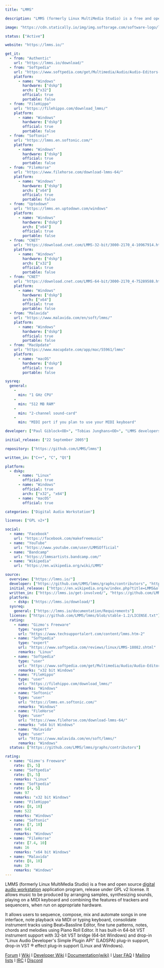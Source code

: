 ```yaml
---
title: "LMMS"

description: "LMMS (formerly Linux MultiMedia Studio) is a free and open source digital audio workstation (DAW) application program, release under GPL v2 license"

image: "https://cdn.statically.io/img/img.softorage.com/software-logo/lmms.png?h=64"

status: ["Active"]

website: "https://lmms.io/"

get_it:
  - from: "Authentic"
    url: "https://lmms.io/download/"
  - from: "Softpedia"
    url: "https://www.softpedia.com/get/Multimedia/Audio/Audio-Editors-Recorders/LMMS--Linux-MultiMedia-Studio.shtml"
    platform:
      - name: "Windows"
        hardware: ["dskp"]
        arch: ["x32"]
        official: true
        portable: false
  - from: "FileHippo"
    url: "https://filehippo.com/download_lmms/"
    platform:
      - name: "Windows"
        hardware: ["dskp"]
        official: true
        portable: false
  - from: "Softonic"
    url: "https://lmms.en.softonic.com/"
    platform:
      - name: "Windows"
        hardware: ["dskp"]
        official: true
        portable: false
  - from: "FileHorse"
    url: "https://www.filehorse.com/download-lmms-64/"
    platform:
      - name: "Windows"
        hardware: ["dskp"]
        arch: ["x64"]
        official: true
        portable: false
  - from: "Uptodown"
    url: "https://lmms.en.uptodown.com/windows"
    platform:
      - name: "Windows"
        hardware: ["dskp"]
        arch: ["x64"]
        official: true
        portable: false
  - from: "CNET"
    url: "https://download.cnet.com/LMMS-32-bit/3000-2170_4-10967914.html"
    platform:
      - name: "Windows"
        hardware: ["dskp"]
        arch: ["x32"]
        official: true
        portable: false
  - from: "CNET"
    url: "https://download.cnet.com/LMMS-64-bit/3000-2170_4-75289588.html"
    platform:
      - name: "Windows"
        hardware: ["dskp"]
        arch: ["x64"]
        official: true
        portable: false
  - from: "Malavida"
    url: "https://www.malavida.com/en/soft/lmms/"
    platform:
      - name: "Windows"
        hardware: ["dskp"]
        official: true
        portable: false
  - from: "MacUpdate"
    url: "https://www.macupdate.com/app/mac/55961/lmms"
    platform:
      - name: "macOS"
        hardware: ["dskp"]
        official: true
        portable: false

sysreq:
  general:
    -
      min: "1 GHz CPU"
    -
      min: "512 MB RAM"
    -
      min: "2-channel sound-card"
    -
      min: "MIDI port if you plan to use your MIDI keyboard"

developer: ["Paul Giblock<OD>", "Tobias Junghans<OD>", "LMMS developers"]

initial_release: ["22 September 2005"]

repository: ["https://github.com/LMMS/lmms"]

written_in: ["C++", "C", "Qt"]

platform:
  - dskp:
      - name: "Linux"
        official: true
      - name: "Windows"
        official: true
        arch: ["x32", "x64"]
      - name: "macOS"
        official: true

categories: ["Digital Audio Workstation"]

license: ["GPL v2+"]

social:
  - name: "Facebook"
    url: "https://facebook.com/makefreemusic"
  - name: "YouTube"
    url: "https://www.youtube.com/user/LMMSOfficial"
  - name: "Bandcamp"
    url: "https://lmmsartists.bandcamp.com/"
  - name: "Wikipedia"
    url: "https://en.wikipedia.org/wiki/LMMS"

source:
  overview: ["https://lmms.io/"]
  developer: ["https://github.com/LMMS/lmms/graphs/contributors", "https://sourceforge.net/projects/lmms/"]
  initial_release: ["https://en.wikipedia.org/w/index.php?title=LMMS&oldid=877499392", "https://github.com/LMMS/lmms/tags?after=v0.1.2", "https://github.com/LMMS/lmms/releases/tag/v0.0.1"]
  written_in: ["https://lmms.io/get-involved/", "https://github.com/LMMS/lmms"]
  platform:
    - dskp: ["https://lmms.io/download/"]
  sysreq:
    general: ["https://lmms.io/documentation/Requirements"]
  license: ["https://github.com/LMMS/lmms/blob/stable-1.2/LICENSE.txt"]
  rating:
    - name: "Gizmo's Freeware"
      type: "expert"
      url: "https://www.techsupportalert.com/content/lmms.htm-2"
    - name: "Softpedia"
      type: "expert"
      url: "https://www.softpedia.com/reviews/linux/LMMS-18082.shtml"
      remarks: "Linux"
    - name: "Softpedia"
      type: "user"
      url: "https://www.softpedia.com/get/Multimedia/Audio/Audio-Editors-Recorders/LMMS--Linux-MultiMedia-Studio.shtml"
      remarks: "x32 bit Windows"
    - name: "FileHippo"
      type: "user"
      url: "https://filehippo.com/download_lmms/"
      remarks: "Windows"
    - name: "Softonic"
      type: "user"
      url: "https://lmms.en.softonic.com/"
      remarks: "Windows"
    - name: "FileHorse"
      type: "user"
      url: "https://www.filehorse.com/download-lmms-64/"
      remarks: "x64 bit Windows"
    - name: "Malavida"
      type: "user"
      url: "https://www.malavida.com/en/soft/lmms/"
      remarks: "Windows"
  status: ["https://github.com/LMMS/lmms/graphs/contributors"]

rating:
  - name: "Gizmo's Freeware"
    rate: [5, 5]
  - name: "Softpedia"
    rate: [5, 5]
    remarks: "Linux"
  - name: "Softpedia"
    rate: [4, 5]
    num: 97
    remarks: "x32 bit Windows"
  - name: "FileHippo"
    rate: [8, 10]
    num: 522
    remarks: "Windows"
  - name: "Softonic"
    rate: [7, 10]
    num: 641
    remarks: "Windows"
  - name: "FileHorse"
    rate: [7.4, 10]
    num: 16
    remarks: "x64 bit Windows"
  - name: "Malavida"
    rate: [8, 10]
    num: 19
    remarks: "Windows"
---
```

  LMMS (formerly Linux MultiMedia Studio) is a free and open source [digital audio workstation](/categories/digital-audio-workstation) application program, release under GPL v2 license. It allows music to be produced by arranging samples, synthesizing sounds, playing on a MIDI keyboard and combining the features of trackers and sequencers, when run on appropriate hardware.
  
  It allows users to sequence, compose, mix and automate songs in one interface, note playback via MIDI or typing keyboard, consolidate instrument tracks using Beat+Bassline Editor, fine tune patterns, notes, chords and melodies using Piano Roll Editor. It has built-in 64-bit VST instrument support with 32-bit VST bridge (64-bit Windows) and drop-in "Linux Audio Developer's Simple Plugin API" (LADSPA) plug-in support, drop-in VST ® effect plug-in support (Linux and Windows).
  
  [Forum](https://lmms.io/forum/)  I  [Wiki](https://lmms.io/wiki/index.php?title=Main_Page)  I  [Developer Wiki](https://github.com/LMMS/lmms/wiki)  I  [Documentation(wiki)](https://lmms.io/documentation/)  I  [User FAQ](https://lmms.io/documentation/User_FAQ)  I  [Mailing lists](https://sourceforge.net/p/lmms/mailman/)  I  [IRC](https://webchat.freenode.net/?channels=lmms)  I  [Discord](https://lmms.io/chat/)
  
